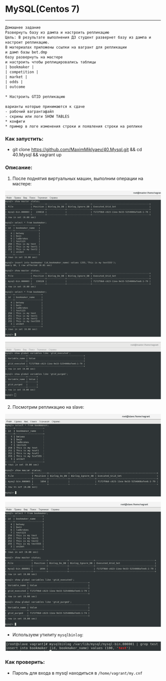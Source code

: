 # MySQL(Centos 7)
----------------------------------------------------------------------- 

```
Домашнее задание
Развернуть базу из дампа и настроить репликацию
Цель: В результате выполнения ДЗ студент развернет базу из дампа и настроит репликацию.
В материалах приложены ссылки на вагрант для репликации
и дамп базы bet.dmp
базу развернуть на мастере
и настроить чтобы реплицировались таблицы
| bookmaker |
| competition |
| market |
| odds |
| outcome

* Настроить GTID репликацию

варианты которые принимаются к сдаче
- рабочий вагрантафайл
- скрины или логи SHOW TABLES
* конфиги
* пример в логе изменения строки и появления строки на реплике  
```

### Как запустить:
- git clone https://github.com/MaximMiklyaev/40.Mysql.git && cd 40.Mysql && vagrant up

### Описание:

1. После поднятия виртуальных машин, выполним операции на мастере:

![Image 1](https://raw.githubusercontent.com/MaximMiklyaev/40.Mysql/master/screenshots/master.png)

![Image 2](https://raw.githubusercontent.com/MaximMiklyaev/40.Mysql/master/screenshots/master2.png)

2. Посмотрим репликацию на slave:

![Image 3](https://raw.githubusercontent.com/MaximMiklyaev/40.Mysql/master/screenshots/slave.png)

![Image 4](https://raw.githubusercontent.com/MaximMiklyaev/40.Mysql/master/screenshots/slave2.png)

- Используем утилиту ```mysqlbinlog```:

![Image 5](https://raw.githubusercontent.com/MaximMiklyaev/40.Mysql/master/screenshots/binlog.png)

### Как проверить:

- Пароль для входа в mysql находиться в ```/home/vagrant/my.cnf```